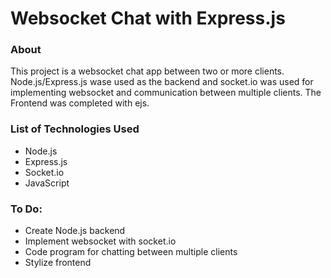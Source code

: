 # Websocket Chat with Express.js

### About
This project is a websocket chat app between two or more clients. Node.js/Express.js wase used as the backend and socket.io was used for implementing websocket and communication between multiple clients. The Frontend was completed with ejs.

### List of Technologies Used
- Node.js
- Express.js
- Socket.io
- JavaScript

### To Do:
- Create Node.js backend
- Implement websocket with socket.io
- Code program for chatting between multiple clients
- Stylize frontend
